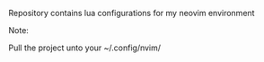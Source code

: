Repository contains lua configurations for my neovim environment


Note:

Pull the project unto your ~/.config/nvim/<project here>
